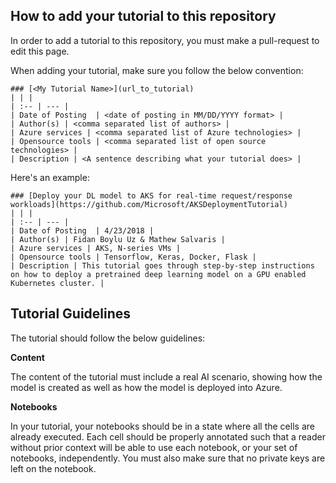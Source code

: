 ## How to add your tutorial to this repository
In order to add a tutorial to this repository, you must make a pull-request to edit this page. 

When adding your tutorial, make sure you follow the below convention:

```
### [<My Tutorial Name>](url_to_tutorial)
| | |
| :-- | --- |
| Date of Posting  | <date of posting in MM/DD/YYYY format> |
| Author(s) | <comma separated list of authors> | 
| Azure services | <comma separated list of Azure technologies> | 
| Opensource tools | <comma separated list of open source technologies> |
| Description | <A sentence describing what your tutorial does> |
```

Here's an example:
```
### [Deploy your DL model to AKS for real-time request/response workloads](https://github.com/Microsoft/AKSDeploymentTutorial)
| | |
| :-- | --- |
| Date of Posting  | 4/23/2018 |
| Author(s) | Fidan Boylu Uz & Mathew Salvaris | 
| Azure services | AKS, N-series VMs | 
| Opensource tools | Tensorflow, Keras, Docker, Flask |
| Description | This tutorial goes through step-by-step instructions on how to deploy a pretrained deep learning model on a GPU enabled Kubernetes cluster. |
```

## Tutorial Guidelines
The tutorial should follow the below guidelines:

__Content__

The content of the tutorial must include a real AI scenario, showing how the model is created as well as how the model is deployed into Azure. 

__Notebooks__ 

In your tutorial, your notebooks should be in a state where all the cells are already executed. Each cell should be properly annotated such that a reader without prior context will be able to use each notebook, or your set of notebooks, independently. You must also make sure that no private keys are left on the notebook.
